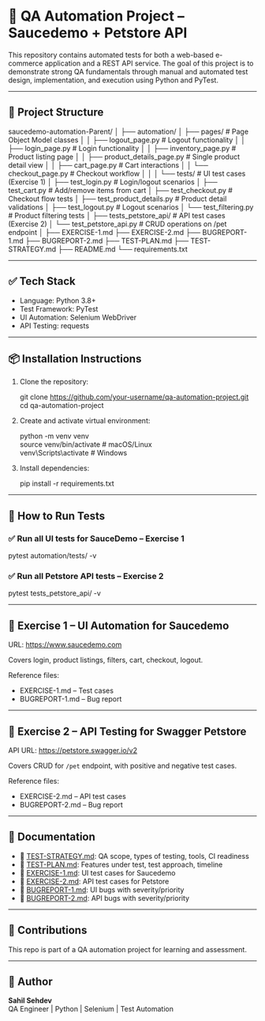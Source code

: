 # 🧪 QA Automation Project – Saucedemo + Petstore API

This repository contains automated tests for both a web-based e-commerce application and a REST API service. The goal of this project is to demonstrate strong QA fundamentals through manual and automated test design, implementation, and execution using Python and PyTest.

---

## 📂 Project Structure

saucedemo-automation-Parent/
│
├── automation/
│   ├── pages/                         # Page Object Model classes
│   │   ├── logout_page.py             # Logout functionality
│   │   ├── login_page.py              # Login functionality
│   │   ├── inventory_page.py          # Product listing page
│   │   ├── product_details_page.py    # Single product detail view
│   │   ├── cart_page.py               # Cart interactions
│   │   └── checkout_page.py           # Checkout workflow
│   │
│   └── tests/                         # UI test cases (Exercise 1)
│       ├── test_login.py              # Login/logout scenarios
│       ├── test_cart.py               # Add/remove items from cart
│       ├── test_checkout.py           # Checkout flow tests
│       ├── test_product_details.py    # Product detail validations
│       ├── test_logout.py             # Logout scenarios
│       └── test_filtering.py          # Product filtering tests
│
├── tests_petstore_api/               # API test cases (Exercise 2)
│   └── test_petstore_api.py          # CRUD operations on /pet endpoint
│
├── EXERCISE-1.md
├── EXERCISE-2.md
├── BUGREPORT-1.md
├── BUGREPORT-2.md
├── TEST-PLAN.md
├── TEST-STRATEGY.md
├── README.md
└── requirements.txt



---

## ✅ Tech Stack

- Language: Python 3.8+
- Test Framework: PyTest
- UI Automation: Selenium WebDriver
- API Testing: requests

---

## 📦 Installation Instructions

1. Clone the repository:

   git clone https://github.com/your-username/qa-automation-project.git  
   cd qa-automation-project

2. Create and activate virtual environment:

   python -m venv venv  
   source venv/bin/activate     # macOS/Linux  
   venv\Scripts\activate        # Windows

3. Install dependencies:

   pip install -r requirements.txt

---

## 🚀 How to Run Tests

### ✅ Run all UI tests for SauceDemo – Exercise 1

   pytest automation/tests/ -v


### ✅ Run all Petstore API tests – Exercise 2

   pytest tests_petstore_api/ -v


---

## 🧪 Exercise 1 – UI Automation for Saucedemo

URL: https://www.saucedemo.com

Covers login, product listings, filters, cart, checkout, logout.

Reference files:
- EXERCISE-1.md – Test cases
- BUGREPORT-1.md – Bug report

---

## 🔗 Exercise 2 – API Testing for Swagger Petstore

API URL: https://petstore.swagger.io/v2

Covers CRUD for `/pet` endpoint, with positive and negative test cases.

Reference files:
- EXERCISE-2.md – API test cases
- BUGREPORT-2.md – Bug report

---

## 📄 Documentation

- 📌 [TEST-STRATEGY.md](./TEST-STRATEGY.md): QA scope, types of testing, tools, CI readiness
- 📌 [TEST-PLAN.md](./TEST-PLAN.md): Features under test, test approach, timeline
- 📌 [EXERCISE-1.md](./EXERCISE-1.md): UI test cases for Saucedemo
- 📌 [EXERCISE-2.md](./EXERCISE-2.md): API test cases for Petstore
- 📌 [BUGREPORT-1.md](./BUGREPORT-1.md): UI bugs with severity/priority
- 📌 [BUGREPORT-2.md](./BUGREPORT-2.md): API bugs with severity/priority

---

## 🤝 Contributions

This repo is part of a QA automation project for learning and assessment.

---

## 👤 Author

**Sahil Sehdev**  
QA Engineer | Python | Selenium | Test Automation


